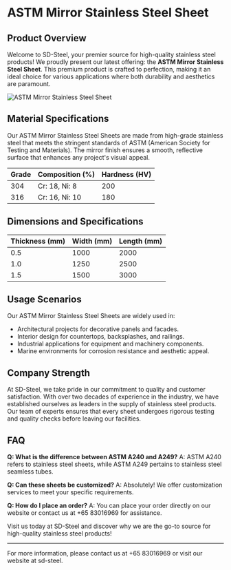 # ASTM Mirror Stainless Steel Sheet

## Product Overview

Welcome to SD-Steel, your premier source for high-quality stainless steel products! We proudly present our latest offering: the **ASTM Mirror Stainless Steel Sheet**. This premium product is crafted to perfection, making it an ideal choice for various applications where both durability and aesthetics are paramount.

![ASTM Mirror Stainless Steel Sheet](https://github.com/user-attachments/assets/2567258e-e124-4816-932d-1809bd27ef0b)

## Material Specifications

Our ASTM Mirror Stainless Steel Sheets are made from high-grade stainless steel that meets the stringent standards of ASTM (American Society for Testing and Materials). The mirror finish ensures a smooth, reflective surface that enhances any project's visual appeal.

| Grade | Composition (%) | Hardness (HV) |
|-------|-----------------|---------------|
| 304   | Cr: 18, Ni: 8   | 200           |
| 316   | Cr: 16, Ni: 10  | 180           |

## Dimensions and Specifications

| Thickness (mm) | Width (mm) | Length (mm) |
|----------------|------------|-------------|
| 0.5            | 1000       | 2000        |
| 1.0            | 1250       | 2500        |
| 1.5            | 1500       | 3000        |

## Usage Scenarios

Our ASTM Mirror Stainless Steel Sheets are widely used in:

- Architectural projects for decorative panels and facades.
- Interior design for countertops, backsplashes, and railings.
- Industrial applications for equipment and machinery components.
- Marine environments for corrosion resistance and aesthetic appeal.

## Company Strength

At SD-Steel, we take pride in our commitment to quality and customer satisfaction. With over two decades of experience in the industry, we have established ourselves as leaders in the supply of stainless steel products. Our team of experts ensures that every sheet undergoes rigorous testing and quality checks before leaving our facilities.

## FAQ

**Q: What is the difference between ASTM A240 and A249?**
A: ASTM A240 refers to stainless steel sheets, while ASTM A249 pertains to stainless steel seamless tubes.

**Q: Can these sheets be customized?**
A: Absolutely! We offer customization services to meet your specific requirements.

**Q: How do I place an order?**
A: You can place your order directly on our website or contact us at +65 83016969 for assistance.

Visit us today at SD-Steel and discover why we are the go-to source for high-quality stainless steel products!

---

For more information, please contact us at +65 83016969 or visit our website at  sd-steel.